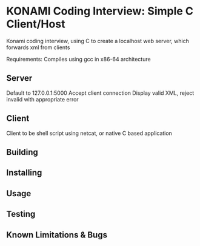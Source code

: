 # KONAMI Coding Interview: Simple C Client/Host
Konami coding interview, using C to create a localhost web server, which forwards xml from clients

Requirements:
Compiles using gcc in x86-64 architecture

## Server
Default to 127.0.0.1:5000
Accept client connection
Display valid XML, reject invalid with appropriate error

## Client
Client to be shell script using netcat, or native C based application

## Building

## Installing

## Usage

## Testing

## Known Limitations & Bugs
